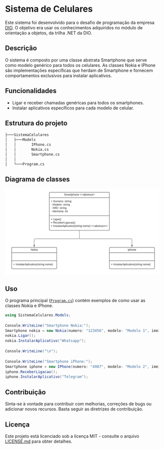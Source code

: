 # Sistema de Celulares

Este sistema foi desenvolvido para o desafio de programação da empresa [DIO](https://www.dio.me/).
O objetivo era usar os conhecimentos adquiridos no módulo de orientação a objetos, da trilha .NET da DIO.

## Descrição

O sistema é composto por uma classe abstrata Smartphone que serve como modelo genérico para todos os celulares.
As classes Nokia e IPhone são implementações específicas que herdam de Smartphone e fornecem comportamentos exclusivos
para instalar aplicativos.

## Funcionalidades

- Ligar e receber chamadas genéricas para todos os smartphones.
- Instalar aplicativos específicos para cada modelo de celular.

## Estrutura do projeto

```
├───SistemaCelulares
│   ├───Models
│   │       IPhone.cs
│   │       Nokia.cs
│   │       Smartphone.cs
│   │
│   └───Program.cs
```

## Diagrama de classes

![Diagrama de classes](images/diagrama.png)

## Uso

O programa principal ([`Program.cs`](Program.cs)) contém exemplos de como usar as classes Nokia e IPhone.

```csharp
using SistemaCelulares.Models;

Console.WriteLine("Smartphone Nokia:");
Smartphone nokia = new Nokia(numero: "123456", modelo: "Modelo 1", imei: "111111111", memoria: 64);
nokia.Ligar();
nokia.InstalarAplicativo("Whatsapp");

Console.WriteLine("\n");

Console.WriteLine("Smartphone iPhone:");
Smartphone iphone = new IPhone(numero: "4987", modelo: "Modelo 2", imei: "222222222", memoria: 128);
iphone.ReceberLigacao();
iphone.InstalarAplicativo("Telegram");
```

## Contribuição

Sinta-se à vontade para contribuir com melhorias, correções de bugs ou adicionar novos recursos. Basta seguir as
diretrizes de contribuição.

## Licença

Este projeto está licenciado sob a licença MIT - consulte o arquivo [LICENSE.md](LICENSE.md) para obter detalhes.
